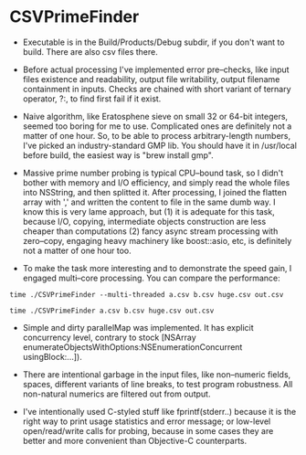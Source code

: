 # CSVPrimeFinder

* Executable is in the Build/Products/Debug subdir, if you don't want to build. 
There are also csv files there.

* Before actual processing I've implemented error pre–checks, 
like input files existence and readability, output file writability, output filename containment in inputs.
Checks are chained with short variant of ternary operator, ?:, 
to find first fail if it exist.

* Naive algorithm, like Eratosphene sieve on small 32 or 64-bit integers, 
seemed too boring for me to use.
Complicated ones are definitely not a matter of one hour.
So, to be able to process arbitrary-length numbers, 
I've picked an industry-standard GMP lib.
You should have it in /usr/local before build,
the easiest way is "brew install gmp".

* Massive prime number probing is typical CPU–bound task, 
so I didn't bother with memory and I/O efficiency,
and simply read the whole files into NSString, and then splitted it. 
After processing, I joined the flatten array with ',' and written the content to file in the same dumb way. 
I know this is very lame approach, but
 (1) it is adequate for this task, because I/O, copying, intermediate objects construction 
     are less cheaper than computations
 (2) fancy async stream processing with zero–copy, engaging heavy machinery like boost::asio, 
     etc, is definitely not a matter of one hour too.

* To make the task more interesting and to demonstrate the speed gain, I engaged multi–core processing.
You can compare the performance:
 
```time ./CSVPrimeFinder --multi-threaded a.csv b.csv huge.csv out.csv```

```time ./CSVPrimeFinder a.csv b.csv huge.csv out.csv```

* Simple and dirty parallelMap was implemented. It has explicit concurrency level,
contrary to stock [NSArray enumerateObjectsWithOptions:NSEnumerationConcurrent usingBlock:...]).

* There are intentional garbage in the input files, like non–numeric fields, spaces, different variants of line breaks, to test program robustness. All non-natural numerics are filtered out from output. 

* I've intentionally used C-styled stuff like fprintf(stderr..) because it is the right way to print usage statistics and error message; or low-level open/read/write calls for probing, because in some cases they are better and more convenient than Objective-C counterparts.
